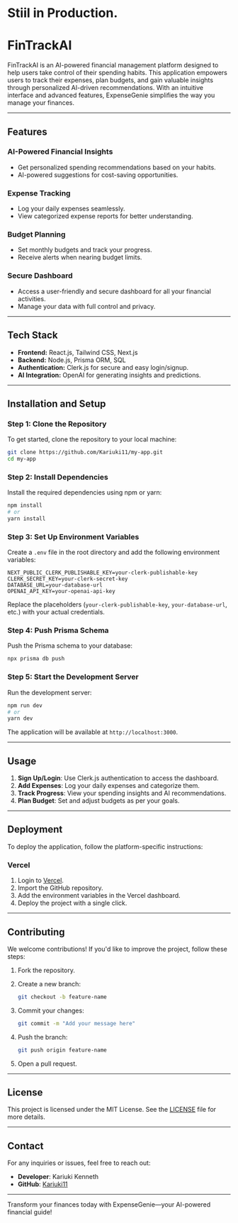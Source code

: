 # Stiil in Production.

# FinTrackAI

FinTrackAI is an AI-powered financial management platform designed to help users take control of their spending habits. This application empowers users to track their expenses, plan budgets, and gain valuable insights through personalized AI-driven recommendations. With an intuitive interface and advanced features, ExpenseGenie simplifies the way you manage your finances.

---

## Features

### **AI-Powered Financial Insights**
- Get personalized spending recommendations based on your habits.
- AI-powered suggestions for cost-saving opportunities.

### **Expense Tracking**
- Log your daily expenses seamlessly.
- View categorized expense reports for better understanding.

### **Budget Planning**
- Set monthly budgets and track your progress.
- Receive alerts when nearing budget limits.

### **Secure Dashboard**
- Access a user-friendly and secure dashboard for all your financial activities.
- Manage your data with full control and privacy.

---

## Tech Stack

- **Frontend:** React.js, Tailwind CSS, Next.js
- **Backend:** Node.js, Prisma ORM, SQL
- **Authentication:** Clerk.js for secure and easy login/signup.
- **AI Integration:** OpenAI for generating insights and predictions.

---

## Installation and Setup

### **Step 1: Clone the Repository**

To get started, clone the repository to your local machine:

```bash
git clone https://github.com/Kariuki11/my-app.git
cd my-app
```

### **Step 2: Install Dependencies**

Install the required dependencies using npm or yarn:

```bash
npm install
# or
yarn install
```

### **Step 3: Set Up Environment Variables**

Create a `.env` file in the root directory and add the following environment variables:

```env
NEXT_PUBLIC_CLERK_PUBLISHABLE_KEY=your-clerk-publishable-key
CLERK_SECRET_KEY=your-clerk-secret-key
DATABASE_URL=your-database-url
OPENAI_API_KEY=your-openai-api-key
```
Replace the placeholders (`your-clerk-publishable-key`, `your-database-url`, etc.) with your actual credentials.

### **Step 4: Push Prisma Schema**

Push the Prisma schema to your database:

```bash
npx prisma db push
```

### **Step 5: Start the Development Server**

Run the development server:

```bash
npm run dev
# or
yarn dev
```

The application will be available at `http://localhost:3000`.

---

## Usage

1. **Sign Up/Login**: Use Clerk.js authentication to access the dashboard.
2. **Add Expenses**: Log your daily expenses and categorize them.
3. **Track Progress**: View your spending insights and AI recommendations.
4. **Plan Budget**: Set and adjust budgets as per your goals.

---

## Deployment

To deploy the application, follow the platform-specific instructions:

### **Vercel**

1. Login to [Vercel](https://vercel.com/).
2. Import the GitHub repository.
3. Add the environment variables in the Vercel dashboard.
4. Deploy the project with a single click.

---

## Contributing

We welcome contributions! If you'd like to improve the project, follow these steps:

1. Fork the repository.
2. Create a new branch:

   ```bash
   git checkout -b feature-name
   ```

3. Commit your changes:

   ```bash
   git commit -m "Add your message here"
   ```

4. Push the branch:

   ```bash
   git push origin feature-name
   ```

5. Open a pull request.

---

## License

This project is licensed under the MIT License. See the [LICENSE](LICENSE) file for more details.

---

## Contact

For any inquiries or issues, feel free to reach out:

- **Developer**: Kariuki Kenneth
- **GitHub**: [Kariuki11](https://github.com/Kariuki11)

---

Transform your finances today with ExpenseGenie—your AI-powered financial guide!

